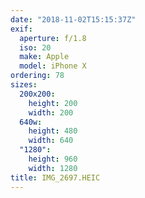 ```yaml
---
date: "2018-11-02T15:15:37Z"
exif:
  aperture: f/1.8
  iso: 20
  make: Apple
  model: iPhone X
ordering: 78
sizes:
  200x200:
    height: 200
    width: 200
  640w:
    height: 480
    width: 640
  "1280":
    height: 960
    width: 1280
title: IMG_2697.HEIC
---
```

